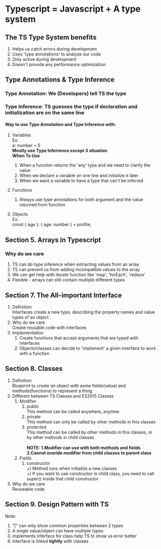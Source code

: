 # Typescript = Javascript + A type system

## The TS Type System benefits

1. Helps us catch errors during development
2. Uses 'type annotations' to analyze our code
3. Only active during development
4. Doesn't provide any performance optimization

## Type Annotations & Type Inference

### Type Annotation: We (Developers) tell TS the type

### Type Inference: TS guesses the type if declaration and initialization are on the same line

#### Way to use Type Annotation and Type Inference with:

1. Variables<br>
   Ex:<br> a: number = 5<br>
   **Mostly use Type Inferrence except 3 situation**<br>
   **When To Use**<br>

    1. When a function returns the 'any' type and we need to clarify the value
    2. When we declare a variable on one line and initialize it later
    3. When we want a variable to have a type that can't be inferred

2. Functions
    1. Always use type annotations for both argument and the value returned from function
3. Objects<br>
   Ex:<br> const { age }: { age: number } = profile;

## Section 5. Arrays in Typescript

### Why do we care

1. TS can do type inference when extracting values from an array
2. TS can prevent us from adding incompatible values to the array
3. We can get help with iterate function like 'map', 'forEach', 'reduce'
4. Flexible - arrays can still contain multiple different types

## Section 7. The All-important Interface

1. Definition<br>
   Interfaces create a new type, describing the property names and value types of an object
2. Why do we care<br>
   Create reusable code with interfaces
3. Implementation
    1. Create functions that accept arguments that are typed with interfaces
    2. Objects/classes can decide to 'implement' a given interface to work with a function

## Section 8. Classes

1. Definition<br>
   Blueprint to create an object with some fields(value) and methods(functions) to represent a thing
2. Different between TS Classes and ES2015 Classes
    1. Modifier
        1. public<br>
           This method can be called anywhere, anytime
        2. private<br>
           This method can only be called by other methods in this classes
        3. protected<br>
           This method can be called by other methods in this classes, or by other methods in child classes<br><br>
           **NOTE: 1.Modifier can use with both methods and fields**<br>
           **2.Cannot overide modifier from child classes to parent class**
    2. Fields
        1. constructor<br>
           +) Method runs when initialize a new classes<br>
           +) If you want to use constructor in child class, you need to call super() inside that child constructor<br>
3. Why do we care<br>
   Reuseable code

## Section 9. Design Pattern with TS

Note:<br>

1. "|" can only show common properties between 2 types
2. A single value/object can have multiple types
3. implements inferface for class help TS to show us error better
4. Interface is linked **tightly** with classes
